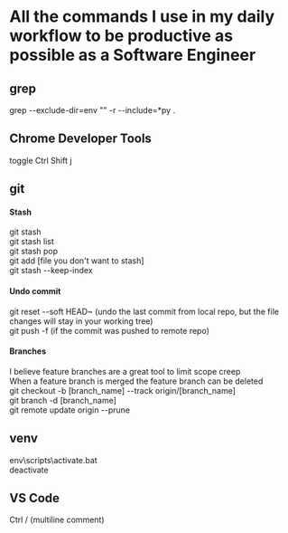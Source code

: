 # All the commands I use in my daily workflow to be productive as possible as a Software Engineer
## grep
grep --exclude-dir=env "" -r --include=\*py .
## Chrome Developer Tools
toggle Ctrl Shift j
## git
#### Stash
git stash\
git stash list\
git stash pop\
git add [file you don't want to stash]\
git stash --keep-index
#### Undo commit
git reset --soft HEAD~ (undo the last commit from local repo, but the file changes will stay in your working tree)\
git push -f (if the commit was pushed to remote repo)
#### Branches
I believe feature branches are a great tool to limit scope creep\
When a feature branch is merged the feature branch can be deleted\
git checkout -b [branch_name] --track origin/[branch_name]\
git branch -d [branch_name]\
git remote update origin --prune
## venv
env\scripts\activate.bat\
deactivate
## VS Code
Ctrl / (multiline comment)

